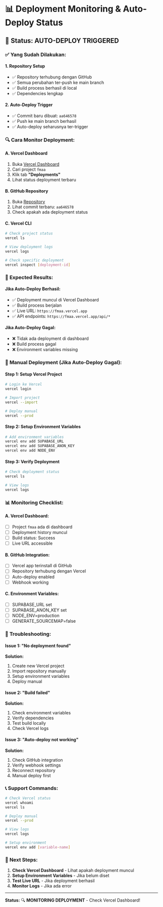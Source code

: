 # 📊 Deployment Monitoring & Auto-Deploy Status

## 🚀 **Status: AUTO-DEPLOY TRIGGERED**

### ✅ **Yang Sudah Dilakukan:**

#### 1. **Repository Setup**
- ✅ Repository terhubung dengan GitHub
- ✅ Semua perubahan ter-push ke main branch
- ✅ Build process berhasil di local
- ✅ Dependencies lengkap

#### 2. **Auto-Deploy Trigger**
- ✅ Commit baru dibuat: `aa646578`
- ✅ Push ke main branch berhasil
- ✅ Auto-deploy seharusnya ter-trigger

### 🔍 **Cara Monitor Deployment:**

#### **A. Vercel Dashboard**
1. Buka [Vercel Dashboard](https://vercel.com/dashboard)
2. Cari project `fmaa`
3. Klik tab **"Deployments"**
4. Lihat status deployment terbaru

#### **B. GitHub Repository**
1. Buka [Repository](https://github.com/Estes786/fmaa)
2. Lihat commit terbaru: `aa646578`
3. Check apakah ada deployment status

#### **C. Vercel CLI**
```bash
# Check project status
vercel ls

# View deployment logs
vercel logs

# Check specific deployment
vercel inspect [deployment-id]
```

### 🎯 **Expected Results:**

#### **Jika Auto-Deploy Berhasil:**
- ✅ Deployment muncul di Vercel Dashboard
- ✅ Build process berjalan
- ✅ Live URL: `https://fmaa.vercel.app`
- ✅ API endpoints: `https://fmaa.vercel.app/api/*`

#### **Jika Auto-Deploy Gagal:**
- ❌ Tidak ada deployment di dashboard
- ❌ Build process gagal
- ❌ Environment variables missing

### 🔧 **Manual Deployment (Jika Auto-Deploy Gagal):**

#### **Step 1: Setup Vercel Project**
```bash
# Login ke Vercel
vercel login

# Import project
vercel --import

# Deploy manual
vercel --prod
```

#### **Step 2: Setup Environment Variables**
```bash
# Add environment variables
vercel env add SUPABASE_URL
vercel env add SUPABASE_ANON_KEY
vercel env add NODE_ENV
```

#### **Step 3: Verify Deployment**
```bash
# Check deployment status
vercel ls

# View logs
vercel logs
```

### 📊 **Monitoring Checklist:**

#### **A. Vercel Dashboard:**
- [ ] Project `fmaa` ada di dashboard
- [ ] Deployment history muncul
- [ ] Build status: Success
- [ ] Live URL accessible

#### **B. GitHub Integration:**
- [ ] Vercel app terinstall di GitHub
- [ ] Repository terhubung dengan Vercel
- [ ] Auto-deploy enabled
- [ ] Webhook working

#### **C. Environment Variables:**
- [ ] SUPABASE_URL set
- [ ] SUPABASE_ANON_KEY set
- [ ] NODE_ENV=production
- [ ] GENERATE_SOURCEMAP=false

### 🚨 **Troubleshooting:**

#### **Issue 1: "No deployment found"**
**Solution:**
1. Create new Vercel project
2. Import repository manually
3. Setup environment variables
4. Deploy manual

#### **Issue 2: "Build failed"**
**Solution:**
1. Check environment variables
2. Verify dependencies
3. Test build locally
4. Check Vercel logs

#### **Issue 3: "Auto-deploy not working"**
**Solution:**
1. Check GitHub integration
2. Verify webhook settings
3. Reconnect repository
4. Manual deploy first

### 📞 **Support Commands:**

```bash
# Check Vercel status
vercel whoami
vercel ls

# Deploy manual
vercel --prod

# View logs
vercel logs

# Setup environment
vercel env add [variable-name]
```

### 🎯 **Next Steps:**

1. **Check Vercel Dashboard** - Lihat apakah deployment muncul
2. **Setup Environment Variables** - Jika belum diset
3. **Test Live URL** - Jika deployment berhasil
4. **Monitor Logs** - Jika ada error

---
**Status:** 🔍 **MONITORING DEPLOYMENT** - Check Vercel Dashboard!
